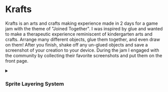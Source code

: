 # Krafts
Krafts is an arts and crafts making experience made in 2 days for a game jam with the theme of "Joined Together". I was inspired by glue and wanted to make a therapeutic experience reminiscent of kindergarten arts and crafts. Arrange many different objects, glue them together, and even draw on them! After you finish, shake off any un-glued objects and save a screenshot of your creation to your device. During the jam I engaged with the community by collecting their favorite screenshots and put them on the front page.

<details>
  <summary> 
    <h3>
      Sprite Layering System
    </h3>
  </summary>

In Krafts, a huge issue I ran into right away was making sure the sprites were being layered as someone would expect them to be. If a player grabs an object it should be on top of everthing else, and any newly created objects would be on top of that. My quick, yet effective, solution for the game jam was to use the Z-axis to layer the sprites.

I initially looked into LayerMasks, but with the amount of layering I wanted to do it did not seem like a scalable solution.

https://github.com/JoshuaPelican/Code-Showcase/assets/65318134/db7a0a09-1dae-49c9-9d74-a3063a336e20

```C#
public class ToolManager : MonoBehaviour
{
    public float currentZ = 0;
    
    public void NextZ()
    {
        currentZ -= .01f;
    }
}
    
```
            
A manager script keeps track of the global Z value, and decrements it (brings it closer to the camera) every time an object is moved to the front.

```C#
{
    if (ToolManager.instance.SelectedTool == ToolManager.Tool.Manipulate)
    {
        ToolManager.instance.NextZ();
        SetActive(true);
    }
}
    
if (active)
{
    transform.position = new Vector3(InputUtility.MousePosition.x, InputUtility.MousePosition.y, ToolManager.instance.currentZ);
}
```
        
When an object is grabbed, its Z coordinate is set to the new value and bring it to the front immediately.

If I was to redo this system, given more time, I would like to keep a similar Z coordinate system, but clean it up. There were alot of issues related to local vs world space coordinates. Sometimes grabbing an object would not bring it to the front because previously glued objects had stacked Z values and surpassed the current global Z value.
</details>
